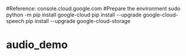 #Reference: console.cloud.google.com
#Prepare the environment
sudo python -m pip install google-cloud
pip install --upgrade google-cloud-speech
pip install --upgrade google-cloud-storage

# audio_demo
